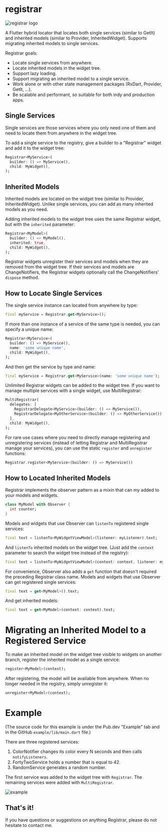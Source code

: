 # registrar

![registrar logo](https://github.com/buttonsrtoys/registrar/blob/main/assets/RegistrarLogo.png)

A Flutter hybrid locator that locates both single services (similar to GetIt) and inherited models (similar to Provider, InheritedWidget). Supports migrating inherited models to single services.

Registrar goals:
- Locate single services from anywhere.
- Locate inherited models in the widget tree.
- Support lazy loading.
- Support migrating an inherited model to a single service.
- Work alone or with other state management packages (RxDart, Provider, GetIt, ...).
- Be scalable and performant, so suitable for both indy and production apps.

## Single Services

Single services are those services where you only need one of them and need to locate them from anywhere in the widget tree.

To add a single service to the registry, give a builder to a "Registrar" widget and add it to the widget tree:

```dart
Registrar<MyService>(
  builder: () => MyService(),
  child: MyWidget(),
);
```

## Inherited Models 

Inherited models are located on the widget tree (similar to Provider, InheritedWidget). Unlike single services, you can add as many inherited models as you need.

Adding inherited models to the widget tree uses the same Registrar widget, but with the `inherited` parameter:

```dart
Registrar<MyModel>(
  builder: () => MyModel(),
  inherited: true,
  child: MyWidget(),
);
```

Registrar widgets unregister their services and models when they are removed from the widget tree. If their services and models are ChangeNotifiers, the Registrar widgets optionally call the ChangeNotifiers' `dispose` method.

## How to Locate Single Services

The single service instance can located from anywhere by type:

```dart
final myService = Registrar.get<MyService>();
```

If more than one instance of a service of the same type is needed, you can specify a unique name:

```dart
Registrar<MyService>(
  builder: () => MyService(),
  name: 'some unique name',
  child: MyWidget(),
);
```

And then get the service by type and name:

```dart
final myService = Registrar.get<MyService>(name: 'some unique name');
```

Unlimited Registrar widgets can be added to the widget tree. If you want to manage multiple services with a single widget, use MultiRegistrar:

```dart
MultiRegistrar(
  delegates: [
    RegistrarDelegate<MyService>(builder: () => MyService()),
    RegistrarDelegate<MyOtherService>(builder: () => MyOtherService()),
  ],
  child: MyWidget(),
);
```

For rare use cases where you need to directly manage registering and unregistering services (instead of letting Registrar and MultiRegistrar manage your services), you can use the static `register` and `unregister` functions:

````dart
Registrar.register<MyService>(builder: () => MyService())
````

## How to Located Inherited Models

Registrar implements the observer pattern as a mixin that can my added to your models and widgets.

```dart
class MyModel with Observer {
  int counter;
}
```

Models and widgets that use Observer can `listenTo` registered single services:

```dart
final text = listenTo<MyWidgetViewModel>(listener: myListener).text;
```

And `listenTo` inherited models on the widget tree. (Just add the `context` parameter to search the widget tree instead of the registry):

```dart
final text = listenTo<MyWidgetViewModel>(context: context, listener: myListener).text;
```

For convenience, Observer also adds a `get` function that doesn't required the preceding Registrar class name. Models and widgets that use Observer can get registered single services:

```dart
final text = get<MyModel>().text;
```

And get inherited models:

```dart
final text = get<MyModel>(context: context).text;
```

# Migrating an Inherited Model to a Registered Service

To make an inherited model on the widget tree visible to widgets on another branch, register the inherited model as a single service:

```dart
register<MyModel>(context);
```

After registering, the model will be available from anywhere. When no longer needed in the registry, simply unregister it:

```dart
unregister<MyModel>(context);
```

# Example
(The source code for this example is under the Pub.dev "Example" tab and in the GitHub `example/lib/main.dart` file.)

There are three registered services:
1. ColorNotifier changes its color every N seconds and then calls `notifyListeners`.
2. FortyTwoService holds a number that is equal to 42.
3. RandomService generates a random number.

The first service was added to the widget tree with `Registrar`. The remaining services were added with `MultiRegistrar`.

![example](https://github.com/buttonsrtoys/registrar/blob/main/example/example.gif)

## That's it! 

If you have questions or suggestions on anything Registrar, please do not hesitate to contact me.

